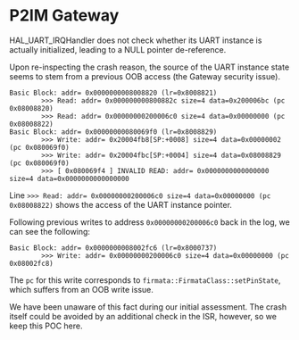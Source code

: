 # P2IM Gateway
HAL_UART_IRQHandler does not check whether its UART instance is actually initialized, leading to a NULL pointer de-reference.

Upon re-inspecting the crash reason, the source of the UART instance state seems to stem from a previous OOB access (the Gateway security issue).

```
Basic Block: addr= 0x0000000008008820 (lr=0x8008821)
        >>> Read: addr= 0x000000000800882c size=4 data=0x200006bc (pc 0x08008820)
        >>> Read: addr= 0x00000000200006c0 size=4 data=0x00000000 (pc 0x08008822)
Basic Block: addr= 0x00000000080069f0 (lr=0x8008829)
        >>> Write: addr= 0x20004fb8[SP:+0008] size=4 data=0x00000002 (pc 0x080069f0)
        >>> Write: addr= 0x20004fbc[SP:+0004] size=4 data=0x08008829 (pc 0x080069f0)
        >>> [ 0x080069f4 ] INVALID READ: addr= 0x0000000000000000 size=4 data=0x0000000000000000
```
Line `>>> Read: addr= 0x00000000200006c0 size=4 data=0x00000000 (pc 0x08008822)` shows the access of the UART instance pointer.

Following previous writes to address `0x00000000200006c0` back in the log, we can see the following:
```
Basic Block: addr= 0x0000000008002fc6 (lr=0x8000737)
        >>> Write: addr= 0x00000000200006c0 size=4 data=0x00000000 (pc 0x08002fc8)
```
The `pc` for this write corresponds to `firmata::FirmataClass::setPinState`, which suffers from an OOB write issue.

We have been unaware of this fact during our initial assessment. The crash itself could be avoided by an additional check in the ISR, however, so we keep this POC here.

